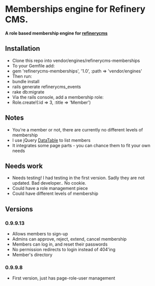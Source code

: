 # Memberships engine for Refinery CMS.

__A role based membership engine for [refinerycms](http://refinerycms.com)__

## Installation

* Clone this repo into vendor/engines/refinerycms-memberships
* To your Gemfile add: 
* gem 'refinerycms-memberships', '1.0', :path => 'vendor/engines'
* Then run:
* bundle install
* rails generate refinerycms_events
* rake db:migrate
* Via the rails console, add a membership role:
* Role.create!(:id => 3, :title => 'Member')

## Notes

* You're a member or not, there are currently no different levels of membership
* I use jQuery [DataTable](http://www.datatables.net/index) to list members
* It integrates some page parts - you can chance them to fit your own needs

## Needs work

* Needs testing!  I had testing in the first version.  Sadly they are not updated.  Bad developer.. No cookie.
* Could have a role management piece
* Could have different levels of membership

## Versions

### 0.9.9.13
* Allows members to sign-up
* Admins can approve, reject, extend, cancel membership
* Members can log in, and reset their passwords
* No permission redirects to login instead of 404'ing
* Member's directory

### 0.9.9.8
* First version, just has page-role-user management
